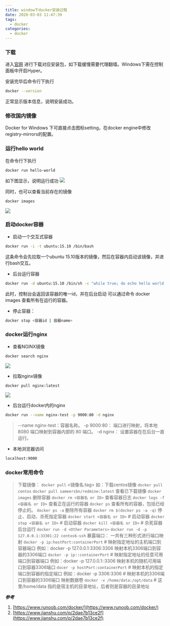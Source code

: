 ```yaml
---
title: window下docker安装过程
date: 2020-03-03 11:47:39
tags:
  - docker
categories:
  - docker  
---
```


### 下载
进入[官网](https://docker.com) 进行下载对应安装包，如下载缓慢需要代理翻墙。Windows下需在控制面板中开启Hyper。

安装完毕后命令行下执行 
```bash
docker --version
```
正常显示版本信息，说明安装成功。

### 修改国内镜像
Docker for Windows 下可直接点击图标setting，在docker engine中修改registry-mirrors的配置。

### 运行hello world
在命令行下执行
```bash
docker run hello-world
```
如下图显示，说明运行成功
![](https://dzh213.oss-cn-beijing.aliyuncs.com/blog/docker%20hello%20world.png)

同时，也可以查看当前存在的镜像
```bash
docker images
```
![](https://dzh213.oss-cn-beijing.aliyuncs.com/blog/docker%20images.png)
### 启动docker容器
* 启动一个交互式容器
```bash
docker run -i -t ubuntu:15.10 /bin/bash
```
这条命令会先拉取一个ubuntu 15.10版本的镜像，然后在容器内启动该镜像，并进行bash交互。
* 后台运行容器
```bash
docker run -d ubuntu:15.10 /bin/sh -c "while true; do echo hello world; sleep 1; done"
```
此时，控制台会返回该容器的唯一id，并在后台启动
可以通过命令 docker images 查看所有在运行的容器。

* 停止容器：
```bash
docker stop <容器id | 容器name>
```
### docker运行nginx
* 查看NGINX镜像
```bash
docker search nginx
```
![](https://dzh213.oss-cn-beijing.aliyuncs.com/blog/docker%20search%20nginx.png)
* 拉取nginx镜像
```bash
docker pull nginx:latest
```
![](https://dzh213.oss-cn-beijing.aliyuncs.com/blog/docker%20pull%20nginx.png)
* 后台运行docker内的nginx
```bash
docker run --name nginx-test -p 9000:80 -d nginx
```

>--name nginx-test：容器名称。
-p 9000:80： 端口进行映射，将本地 8080 端口映射到容器内部的 80 端口。
-d nginx： 设置容器在在后台一直运行。
>

* 本地浏览器访问
```bash
localhost:9000
```

### docker常用命令

>下载镜像：
`docker pull` <镜像名:tag>    如：下载centos镜像
`docker pull centos`
`docker pull sameersbn/redmine:latest`
查看已下载镜像
`docker images`
删除容器
`docker rm <容器名 or ID>`
查看容器日志
`docker logs -f <容器名 or ID>`
查看正在运行的容器
`docker ps`
查看所有的容器，包括已经停止的。
`docker ps -a`
删除所有容器
`docker rm $(docker ps -a -q)`
停止、启动、杀死指定容器
`docker start <容器名 or ID>` # 启动容器
`docker stop <容器名 or ID>` # 启动容器
`docker kill <容器名 or ID>` # 杀死容器
后台运行 `docker run -d <Other Parameters>`
`docker run -d -p 127.0.0.1:33301:22 centos6-ssh`
暴露端口： 一共有三种形式进行端口映射
`docker -p ip:hostPort:containerPort` # 映射指定地址的主机端口到容器端口
例如：docker -p 127.0.0.1:3306:3306 映射本机3306端口到容器的3306端口
`docker -p ip::containerPort` # 映射指定地址的任意可用端口到容器端口
例如：docker -p 127.0.0.1::3306 映射本机的随机可用端口到容器3306端口
`docer -p hostPort:containerPort` # 映射本机的指定端口到容器的指定端口
例如：docker -p 3306:3306 # 映射本机的3306端口到容器的3306端口
映射数据卷
`docker -v /home/data:/opt/data` # 这里/home/data 指的是宿主机的目录地址，后者则是容器的目录地址
>

***参考***
1. [https://www.runoob.com/docker/](https://www.runoob.com/docker/)
2. [https://www.jianshu.com/p/2dae7b13ce2f](https://www.jianshu.com/p/2dae7b13ce2f)
